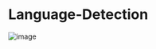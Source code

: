 # Language-Detection

![image](https://github.com/Charanganachari/Language-Detection/assets/107097836/787be81d-2fe7-4b4f-9181-a845bbd1d826)

